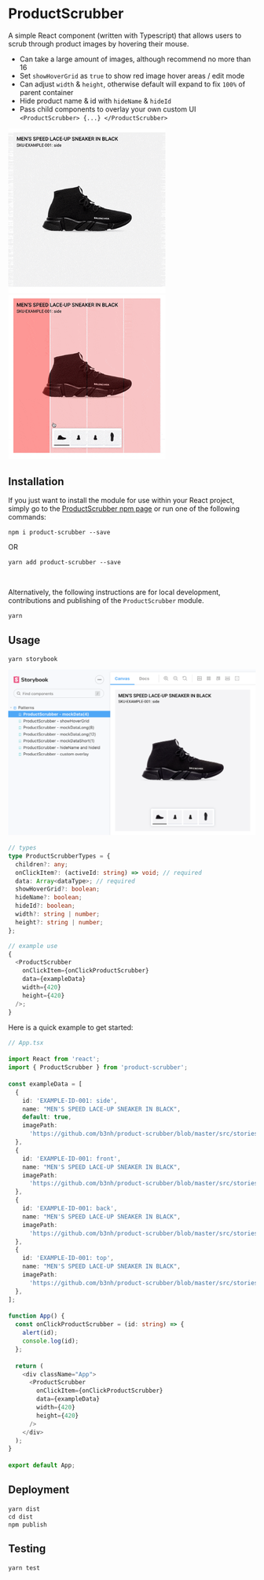 # ProductScrubber

A simple React component (written with Typescript) that allows users to scrub through product images by hovering their mouse.

- Can take a large amount of images, although recommend no more than 16
- Set `showHoverGrid` as `true` to show red image hover areas / edit mode
- Can adjust `width` &amp; `height`, otherwise default will expand to fix `100%` of parent container
- Hide product name &amp; id with `hideName` &amp; `hideId`
- Pass child components to overlay your own custom UI `<ProductScrubber> {...} </ProductScrubber>`

<p float="left">
  <img style='width: 320px' src='https://github.com/b3nh/product-scrubber/blob/master/src/stories/assets/example.gif?raw=true'>
  <img style='width: 320px' src='https://github.com/b3nh/product-scrubber/blob/master/src/stories/assets/example-grid.gif?raw=true'>
</p>

## Installation

If you just want to install the module for use within your React project, simply go to the <a href='https://www.npmjs.com/package/product-scrubber'>ProductScrubber npm page</a> or run one of the following commands:

```
npm i product-scrubber --save
```

OR

```
yarn add product-scrubber --save
```

<br />

Alternatively, the following instructions are for local development, contributions and publishing of the `ProductScrubber` module.

```
yarn
```

## Usage

```
yarn storybook
```

<p float="left">
  <img src='https://github.com/b3nh/product-scrubber/blob/master/src/stories/assets/storybook.png?raw=true'>
</p>

```ts
// types
type ProductScrubberTypes = {
  children?: any;
  onClickItem?: (activeId: string) => void; // required
  data: Array<dataType>; // required
  showHoverGrid?: boolean;
  hideName?: boolean;
  hideId?: boolean;
  width?: string | number;
  height?: string | number;
};
```

```ts
// example use
{
  <ProductScrubber
    onClickItem={onClickProductScrubber}
    data={exampleData}
    width={420}
    height={420}
  />;
}
```

Here is a quick example to get started:

```ts
// App.tsx

import React from 'react';
import { ProductScrubber } from 'product-scrubber';

const exampleData = [
  {
    id: 'EXAMPLE-ID-001: side',
    name: "MEN'S SPEED LACE-UP SNEAKER IN BLACK",
    default: true,
    imagePath:
      'https://github.com/b3nh/product-scrubber/blob/master/src/stories/assets/side.jpg?raw=true',
  },
  {
    id: 'EXAMPLE-ID-001: front',
    name: "MEN'S SPEED LACE-UP SNEAKER IN BLACK",
    imagePath:
      'https://github.com/b3nh/product-scrubber/blob/master/src/stories/assets/front.jpg?raw=true',
  },
  {
    id: 'EXAMPLE-ID-001: back',
    name: "MEN'S SPEED LACE-UP SNEAKER IN BLACK",
    imagePath:
      'https://github.com/b3nh/product-scrubber/blob/master/src/stories/assets/back.jpg?raw=true',
  },
  {
    id: 'EXAMPLE-ID-001: top',
    name: "MEN'S SPEED LACE-UP SNEAKER IN BLACK",
    imagePath:
      'https://github.com/b3nh/product-scrubber/blob/master/src/stories/assets/top.jpg?raw=true',
  },
];

function App() {
  const onClickProductScrubber = (id: string) => {
    alert(id);
    console.log(id);
  };

  return (
    <div className="App">
      <ProductScrubber
        onClickItem={onClickProductScrubber}
        data={exampleData}
        width={420}
        height={420}
      />
    </div>
  );
}

export default App;
```

## Deployment

```
yarn dist
cd dist
npm publish
```

## Testing

```
yarn test
```

```

```
